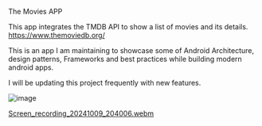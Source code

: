 The Movies APP 

This app integrates the TMDB API to show a list of movies and its details. 
https://www.themoviedb.org/

This is an app I am maintaining to showcase some of Android Architecture, design patterns, Frameworks
and best practices while building modern android apps. 

I will be updating this project frequently with new features. 


![image](https://github.com/user-attachments/assets/e1ba9cc4-a67a-4816-bd73-65ac515d41b5)


[Screen_recording_20241009_204006.webm](https://github.com/user-attachments/assets/75c0f77d-dce7-4d4c-978c-8bb4b918db3f)



